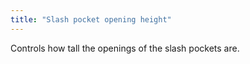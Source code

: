 ```yaml
---
title: "Slash pocket opening height"
---
```


Controls how tall the openings of the slash pockets are.
